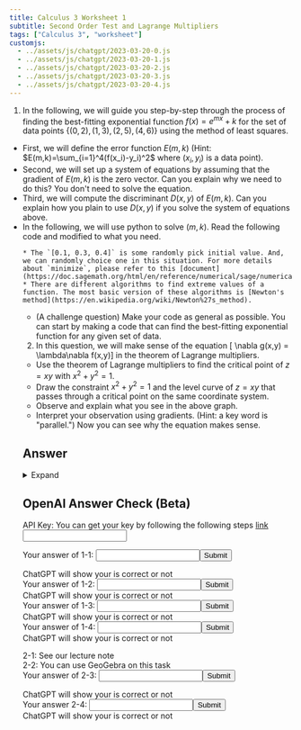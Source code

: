 ```yaml
---
title: Calculus 3 Worksheet 1
subtitle: Second Order Test and Lagrange Multipliers
tags: ["Calculus 3", "worksheet"]
customjs:
  - ../assets/js/chatgpt/2023-03-20-0.js
  - ../assets/js/chatgpt/2023-03-20-1.js
  - ../assets/js/chatgpt/2023-03-20-2.js
  - ../assets/js/chatgpt/2023-03-20-3.js
  - ../assets/js/chatgpt/2023-03-20-4.js
---
```

1. In the following, we will guide you step-by-step through the process of finding the best-fitting exponential function $f(x) = e^{mx} + k$ for the set of data points $\{(0,2),(1,3),(2,5),(4,6)\}$ using the method of least squares.
  * First, we will define the error function $E(m,k)$ (Hint: $E(m,k)=\sum_{i=1}^4(f(x_i)-y_i)^2$ where $(x_i,y_i)$ is a data point).
  * Second, we will set up a system of equations by assuming that the gradient of $E(m,k)$ is the zero vector. Can you explain why we need to do this? You don't need to solve the equation.
  * Third, we will compute the discriminant $D(x,y)$ of $E(m,k)$. Can you explain how you plain to use $D(x,y)$ if you solve the system of equations above.
  * In the following, we will use python to solve $(m,k)$. Read the following code and modified to what you need. 
    <div class="sage">
      <script type="text/x-sage">
vars = var('x y z')                             # tell your computer to set x, y, and z to be variable
f = 100*(y-x^2)^2+(1-x)^2+100*(z-y^2)^2+(1-y)^2 # set-up functions
minimize(f, [0.1, 0.3, 0.4])                    # find (a,b,c) such that f(a,b,c) is a minimum of $f$.  
      </script>
    </div>

    * The `[0.1, 0.3, 0.4]` is some randomly pick initial value. And, we can randomly choice one in this situation. For more details about `minimize`, please refer to this [document](https://doc.sagemath.org/html/en/reference/numerical/sage/numerical/optimize.html#sage.numerical.optimize.minimize).
    * There are different algorithms to find extreme values of a function. The most basic version of these algorithms is [Newton's method](https://en.wikipedia.org/wiki/Newton%27s_method).
  * (A challenge question) Make your code as general as possible. You can start by making a code that can find the best-fitting exponential function for any given set of data.

2. In this question, we will make sense of the equation
[ \nabla g(x,y) = \lambda\nabla f(x,y)]
in the theorem of Lagrange multipliers.

  * Use the theorem of Lagrange multipliers to find the critical point of $z=xy$ with $x^2+y^2=1$.
  * Draw the constraint $x^2+y^2=1$ and the level curve of $z=xy$ that passes through a critical point on the same coordinate system.
  * Observe and explain what you see in the above graph.
  * Interpret your observation using gradients. (Hint: a key word is "parallel.") Now you can see why the equation makes sense.

## Answer
<details>
  <summary> Expand </summary>
 
 1. 
    * $E(m,k) = (e^{0}+k-2)^2 + (e^{m}+k-3)^2 + (e^{2m}+k-5)^2 +(e^{4m}+k-6)$.
    * If a local extreme value happens at a point on a surface, then the tangent plain at the point will be parallel to the $xy$-plain, i.e. the derivative along $x$-axis and $y$-axis are zeros.
    * We will plugin the critical points that we found in the second step to $D(x,y)$ and $\frac{\partial^2 f}{\partial x^2}$ and see if they are positive, negative, or zero. Then, we use the second order test to determine if the points are maximum, minimum, or saddle.
    * ```python
vars = var('m k')
f = (e^{0}+k-2)^2 + (e^{m}+k-3)^2 + (e^{2m}+k-5)^2 +(e^{4m}+k-6)
minimize(f, [0.1, 0.3])
    ```
    * ```python
vars = var('m k')
initial_vector = [(0, 0)]
point_list = [(0, 2),(1, 3),(2, 5),(4, 6)]
f = 0
for x, y in point_list:
  f = f + (e^(x*m) +k - y)^2
minimize(f, initial_vector)
    ```
  2.
    * Let us set up the system of equations.
    $$
    \begin{cases}
    y = \lambda 2x\\
    x = \lambda 2y\\
    x^2+y^2=1
    \end{cases}
    $$
    By dividing the first equation over the second equation, the system of equations becomes
    $$
    \begin{cases}
    \frac{y}{x} = \frac{x}{y}\\
    x^2+y^2=1
    \end{cases}
    $$
    This one is easy to solve, and we will get $x=\pm\frac{1}{\sqrt{2}}$ and $y=\pm\frac{1}{\sqrt{2}}$.
    * A level curve that passes throught one of the critical points is $\frac{1}{2}=xy$, and the other one is $-\frac{1}{2}=xy$. See the following for graph.
      <div class="sage">
        <script type="text/x-sage">
@interact
vars = var('x y')                                     # tell your computer to set x and y as variables
constrain = implicit_plot(x^2+y^2=1, color='red')     # draw x^2+y^2=1
level_curve_1 = implicit_plot(xy=1/2, color='blue')   # draw a level curve
level_curve_2 = implicit_plot(xy=-1/2, color='green') # draw another level curve
(constrain+level_curve_1+level_curve_2).show()        # print out those curves
        </script>
      </div>

</details>

## OpenAI Answer Check (Beta)
API Key: You can get your key by following the following steps [link](https://mrtang.tw/blog/post/how-to-apply-for-a-chatgpt-api-key)
<input type="text" id="api-key" name="api-key">



Your answer of 1-1: <input type="text" id="1-1" name='1-1'><button onclick="openai_0()">Submit</button><br>
<div id="result-box-1-1">ChatGPT will show your is correct or not</div>
Your answer of 1-2: <input type="text" id="1-2" name='1-2'><button onclick="openai_1()">Submit</button><br>
<div id="result-box-1-2">ChatGPT will show your is correct or not</div>
Your answer of 1-3: <input type="text" id="1-3" name='1-3'><button onclick="openai_2()">Submit</button><br>
<div id="result-box-1-3">ChatGPT will show your is correct or not</div>
Your answer of 1-4: <input type="text" id="1-4" name='1-4'><button onclick="check4()">Submit</button><br>
<div id="result-box-1-4">ChatGPT will show your is correct or not</div>


2-1: See our lecture note<br>
2-2: You can use GeoGebra on this task<br>
Your answer of 2-3: <input type="text" id="2-3" name='2-3'><button onclick="openai_3()">Submit</button><br>
<div id="result-box-2-3">ChatGPT will show your is correct or not</div>
Your answer 2-4: <input type="text" id="2-4" name='2-4'><button onclick="openai_4()">Submit</button>
<div id="result-box-2-4">ChatGPT will show your is correct or not</div>

